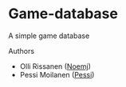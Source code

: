 Game-database
=============

A simple game database

Authors

- Olli Rissanen ([Noemj](https://github.com/Noemj))
- Pessi Moilanen ([Pessi](https://github.com/Pessi))
